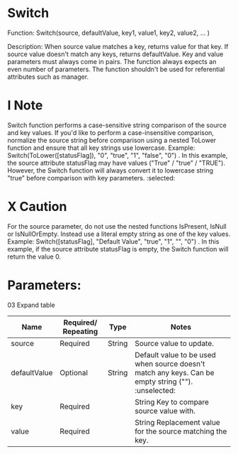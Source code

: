 # Switch

Function: Switch(source, defaultValue, key1, value1, key2, value2, ... )

Description: When source value matches a key, returns value for that key. If source value doesn't match any keys, returns defaultValue. Key and value parameters must always come in pairs. The function always expects an even number of parameters. The function shouldn't be used for referential attributes such as manager.


# I Note

Switch function performs a case-sensitive string comparison of the source and key values. If you'd like to perform a case-insensitive comparison, normalize the source string before comparison using a nested ToLower function and ensure that all key strings use lowercase. Example: Switch(ToLower([statusFlag]), "0", "true", "1", "false", "0") . In this example, the source attribute statusFlag may have values ("True" / "true" / "TRUE"). However, the Switch function will always convert it to lowercase string "true" before comparison with key parameters.
 :selected:

# X Caution

For the source parameter, do not use the nested functions IsPresent, IsNull or IsNullOrEmpty. Instead use a literal empty string as one of the key values. Example: Switch([statusFlag], "Default Value", "true", "1", "", "0") . In this example, if the source attribute statusFlag is empty, the Switch function will return the value 0.


# Parameters:

03 Expand table

| Name | Required/ Repeating | Type | Notes |
| - | - | - | - |
| source | Required | String | Source value to update. |
| defaultValue | Optional | String | Default value to be used when source doesn't match any keys. Can be empty string (""). :unselected: |
| key | Required || String Key to compare source value with.  |
| value | Required || String Replacement value for the source matching the key.  |
